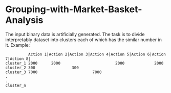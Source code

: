 # Grouping-with-Market-Basket-Analysis
The input binary data is artificially generated.
The task is to divide interpretably dataset into clusters each of which has the similar number in it. Example:

              Action 1|Action 2|Action 3|Action 4|Action 5|Action 6|Action 7|Action 8|
    cluster_1 2000      2000                        2000             2000
    cluster_2 300                300
    cluster_3 7000                        7000      
    .
    .
    cluster_n
  
